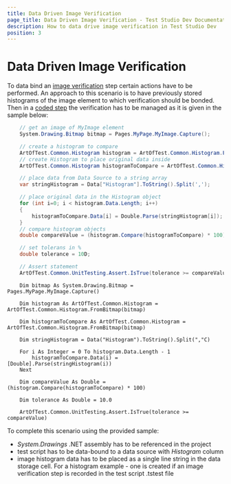 ```yaml
---
title: Data Driven Image Verification
page_title: Data Driven Image Verification - Test Studio Dev Documentation
description: How to data drive image verification in Test Studio Dev
position: 3
---
```

# Data Driven Image Verification

To data bind an <a href="/features/recorder/verifications/image-verification" target="_blank">image verification</a> step certain actions have to be performed. An approach to this scenario is to have previously stored histograms of the image element to which verification should be bonded. Then in a <a href="/features/custom-steps/script-step" target="_blank">coded step</a> the verification has to be managed as it is given in the sample below:

````C#
    // get an image of MyImage element
    System.Drawing.Bitmap bitmap = Pages.MyPage.MyImage.Capture();

    // create a histogram to compare
    ArtOfTest.Common.Histogram histogram = ArtOfTest.Common.Histogram.FromBitmap(bitmap);
    // create Histogram to place original data inside
    ArtOfTest.Common.Histogram histogramToCompare = ArtOfTest.Common.Histogram.FromBitmap(bitmap);

    // place data from Data Source to a string array
    var stringHistogram = Data["Histogram"].ToString().Split(',');

    // place original data in the Histogram object
    for (int i=0; i < histogram.Data.Length; i++)
    {
        histogramToCompare.Data[i] = Double.Parse(stringHistogram[i]);
    }
    // compare histogram objects
    double compareValue = (histogram.Compare(histogramToCompare) * 100);

    // set tolerans in %
    double tolerance = 10D;

    // Assert statement 
    ArtOfTest.Common.UnitTesting.Assert.IsTrue(tolerance >= compareValue);
````
````VB
    Dim bitmap As System.Drawing.Bitmap = Pages.MyPage.MyImage.Capture()

    Dim histogram As ArtOfTest.Common.Histogram = ArtOfTest.Common.Histogram.FromBitmap(bitmap)

    Dim histogramToCompare As ArtOfTest.Common.Histogram = ArtOfTest.Common.Histogram.FromBitmap(bitmap)

    Dim stringHistogram = Data("Histogram").ToString().Split(","C)

    For i As Integer = 0 To histogram.Data.Length - 1
        histogramToCompare.Data(i) = [Double].Parse(stringHistogram(i))
    Next

    Dim compareValue As Double = (histogram.Compare(histogramToCompare) * 100)

    Dim tolerance As Double = 10.0

    ArtOfTest.Common.UnitTesting.Assert.IsTrue(tolerance >= compareValue)
````
To complete this scenario using the provided sample:

- *System.Drawings* .NET assembly has to be referenced in the project
- test script has to be data-bound to a data source with *Histogram* column
- image histogram data has to be placed as a single line string in the data storage cell. For a histogram example - one is created if an image verification step is recorded in the test script .tstest file
